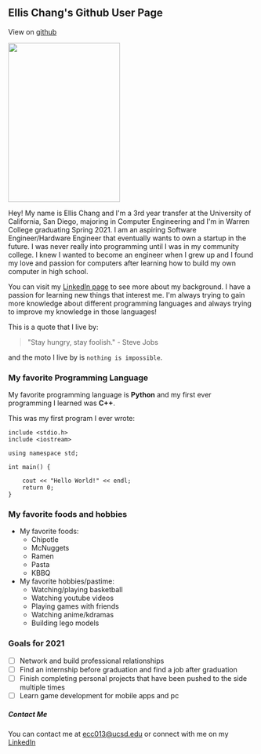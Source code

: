 ## Ellis Chang's Github User Page
View on [github](https://github.com/elliscchang/elliscchang.github.io)

<img src="./IMG_2128.JPG" width="228" height="324">

Hey! My name is Ellis Chang and I'm a 3rd year transfer at the University of California, San Diego, majoring in Computer Engineering and I'm in Warren College graduating Spring 2021. I am an aspiring Software Engineer/Hardware Engineer that eventually wants to own a startup in the future. I was never really into programming until I was in my community college. I knew I wanted to become an engineer when I grew up and I found my love and passion for computers after learning how to build my own computer in high school.

You can visit my [LinkedIn page](https://www.linkedin.com/in/ellis-chang/) to see more about my background. I have a passion for learning new things that interest me. I'm always trying to gain more knowledge about different programming languages and always trying to improve my knowledge in those languages!

This is a quote that I live by:

>"Stay hungry, stay foolish." - Steve Jobs

and the moto I live by is ```nothing is impossible```.

### My favorite Programming Language

My favorite programming language is **Python** and my first ever programming I learned was **C++**.

This was my first program I ever wrote:

```
include <stdio.h>
include <iostream>

using namespace std;

int main() {

    cout << "Hello World!" << endl;
    return 0;    
}
```

### My favorite foods and hobbies
- My favorite foods:
  - Chipotle
  - McNuggets
  - Ramen
  - Pasta
  - KBBQ
- My favorite hobbies/pastime:
  - Watching/playing basketball
  - Watching youtube videos
  - Playing games with friends
  - Watching anime/kdramas
  - Building lego models


### Goals for 2021
- [ ] Network and build professional relationships
- [ ] Find an internship before graduation and find a job after graduation
- [ ] Finish completing personal projects that have been pushed to the side multiple times
- [ ] Learn game development for mobile apps and pc

##### Contact Me

You can contact me at ecc013@ucsd.edu or connect with me on my [LinkedIn](https://www.linkedin.com/in/ellis-chang/)
